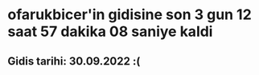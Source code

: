 # ofarukbicer'in gidisine son 3 gun 12 saat 57 dakika 08 saniye kaldi

## Gidis tarihi: 30.09.2022 :(